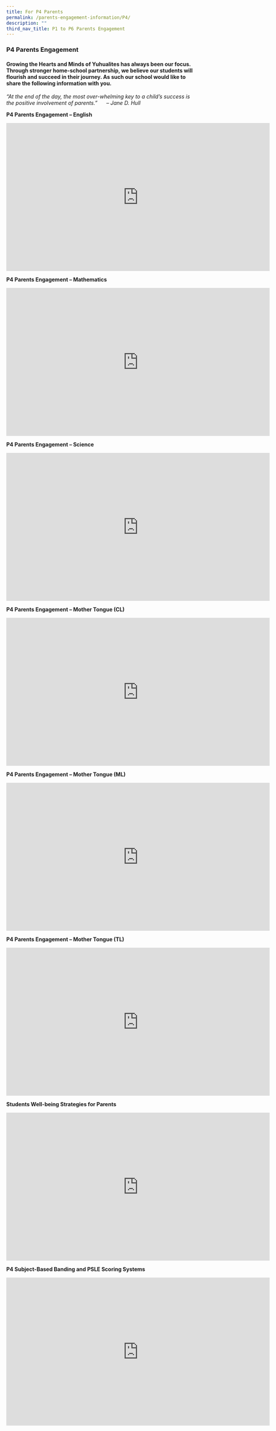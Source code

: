 ```yaml
---
title: For P4 Parents
permalink: /parents-engagement-information/P4/
description: ""
third_nav_title: P1 to P6 Parents Engagement
---
```

### P4 Parents Engagement

#### Growing the Hearts and Minds of Yuhualites has always been our focus. Through stronger home-school partnership, we believe our students will flourish and succeed in their journey. As such our school would like to share the following information with you.

_“At the end of the day, the most over-whelming key to a child’s success is the positive involvement of parents.”      – Jane D. Hull_

**P4 Parents Engagement – English**

<iframe width="699" height="393" src="https://www.youtube.com/embed/S1wNagyk0Cs" title="YouTube video player" frameborder="0" allow="accelerometer; autoplay; clipboard-write; encrypted-media; gyroscope; picture-in-picture" allowfullscreen></iframe>

**P4 Parents Engagement – Mathematics**

<iframe width="699" height="393" src="https://www.youtube.com/embed/tvq_qhs7o3k" title="YouTube video player" frameborder="0" allow="accelerometer; autoplay; clipboard-write; encrypted-media; gyroscope; picture-in-picture" allowfullscreen></iframe>

**P4 Parents Engagement – Science**

<iframe width="699" height="393" src="https://www.youtube.com/embed/wk-V0ofnySA" title="YouTube video player" frameborder="0" allow="accelerometer; autoplay; clipboard-write; encrypted-media; gyroscope; picture-in-picture" allowfullscreen></iframe>

**P4 Parents Engagement – Mother Tongue (CL)**

<iframe width="699" height="393" src="https://www.youtube.com/embed/x0GSuxFocds" title="YouTube video player" frameborder="0" allow="accelerometer; autoplay; clipboard-write; encrypted-media; gyroscope; picture-in-picture" allowfullscreen></iframe>

**P4 Parents Engagement – Mother Tongue (ML)**

<iframe width="699" height="393" src="https://www.youtube.com/embed/PyEqeQ2LwP0" title="YouTube video player" frameborder="0" allow="accelerometer; autoplay; clipboard-write; encrypted-media; gyroscope; picture-in-picture" allowfullscreen></iframe>

**P4 Parents Engagement – Mother Tongue (TL)**

<iframe width="699" height="393" src="https://www.youtube.com/embed/-IjSrAM_OeI" title="YouTube video player" frameborder="0" allow="accelerometer; autoplay; clipboard-write; encrypted-media; gyroscope; picture-in-picture" allowfullscreen></iframe>

**Students Well-being Strategies for Parents**

<iframe width="699" height="393" src="https://www.youtube.com/embed/0zd3yn63fgI" title="YouTube video player" frameborder="0" allow="accelerometer; autoplay; clipboard-write; encrypted-media; gyroscope; picture-in-picture" allowfullscreen></iframe>

**P4 Subject-Based Banding and PSLE Scoring Systems**

<iframe width="699" height="393" src="https://www.youtube.com/embed/VRFQnhN7lM8" title="YouTube video player" frameborder="0" allow="accelerometer; autoplay; clipboard-write; encrypted-media; gyroscope; picture-in-picture" allowfullscreen></iframe>